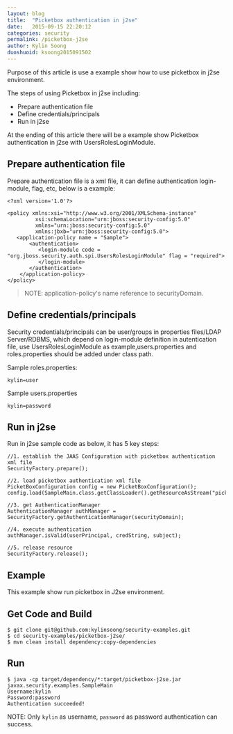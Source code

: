 ```yaml
---
layout: blog
title:  "Picketbox authentication in j2se"
date:   2015-09-15 22:20:12
categories: security
permalink: /picketbox-j2se
author: Kylin Soong
duoshuoid: ksoong2015091502
---
```


Purpose of this article is use a example show how to use picketbox in j2se environment.

The steps of using Picketbox in j2se including:

* Prepare authentication file
* Define credentials/principals
* Run in j2se

At the ending of this article there will be a example show Picketbox authentication in j2se with UsersRolesLoginModule.

## Prepare authentication file

Prepare authentication file is a xml file, it can define authentication login-module, flag, etc, below is a example:

~~~
<?xml version='1.0'?> 
 
<policy xmlns:xsi="http://www.w3.org/2001/XMLSchema-instance" 
         xsi:schemaLocation="urn:jboss:security-config:5.0"
         xmlns="urn:jboss:security-config:5.0"
         xmlns:jbxb="urn:jboss:security-config:5.0">
   <application-policy name = "Sample"> 
       <authentication>
          <login-module code = "org.jboss.security.auth.spi.UsersRolesLoginModule" flag = "required">  
          </login-module> 
       </authentication> 
    </application-policy>  
</policy> 
~~~

> NOTE: application-policy's name reference to securityDomain.

## Define credentials/principals

Security credentials/principals can be user/groups in properties files/LDAP Server/RDBMS, which depend on login-module definition in autentication file, use UsersRolesLoginModule as example,users.properties and roles.properties should be added under class path.

Sample roles.properties:

~~~
kylin=user
~~~

Sample users.properties

~~~
kylin=password
~~~

## Run in j2se

Run in j2se sample code as below, it has 5 key steps:

~~~
//1. establish the JAAS Configuration with picketbox authentication xml file
SecurityFactory.prepare(); 

//2. load picketbox authentication xml file
PicketBoxConfiguration config = new PicketBoxConfiguration();
config.load(SampleMain.class.getClassLoader().getResourceAsStream("picketbox/authentication.conf"));

//3. get AuthenticationManager
AuthenticationManager authManager = SecurityFactory.getAuthenticationManager(securityDomain);

//4. execute authentication
authManager.isValid(userPrincipal, credString, subject);

//5. release resource
SecurityFactory.release();
~~~

## Example

This example show run picketbox in J2se environment.

## Get Code and Build

~~~
$ git clone git@github.com:kylinsoong/security-examples.git
$ cd security-examples/picketbox-j2se/
$ mvn clean install dependency:copy-dependencies
~~~

## Run

~~~
$ java -cp target/dependency/*:target/picketbox-j2se.jar javax.security.examples.SampleMain
Username:kylin
Password:password
Authentication succeeded!
~~~

NOTE: Only `kylin` as username, `password` as password authentication can success.
